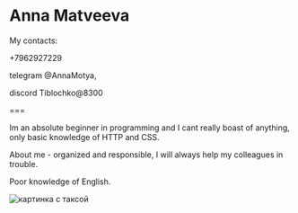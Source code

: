 # Anna Matveeva 

My contacts:
<p>+7962927229</p>
<p>telegram @AnnaMotya,</p>
discord Tiblochko@8300


===

Im an absolute beginner in programming and I cant really boast of anything, only basic knowledge of HTTP and CSS.

About me - organized and responsible, I will always help my colleagues in trouble.

Poor knowledge of English.


![картинка с таксой](https://yandex.ru/images/search?from=tabbar&text=как%20сапожок%20nfrcf%20vtv&pos=0&img_url=http%3A%2F%2Fmeme-arsenal.com%2Fmemes%2F5c6c330e43957b1e4d1ff834b86f209f.jpg&rpt=simage&lr=197)


